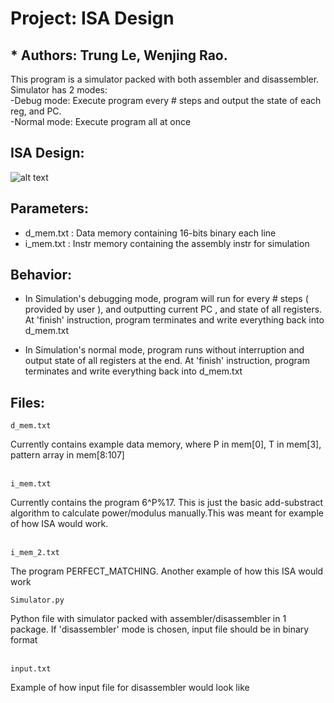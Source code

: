 # Project: ISA Design
## * Authors: Trung Le, Wenjing Rao.
This program is a simulator packed with both assembler and disassembler.  
Simulator has 2 modes:  
-Debug mode:  Execute program every # steps and output the state of each reg, and PC.  
-Normal mode: Execute program all at once  

## ISA Design:
![alt text](https://github.com/lohe987/ECE366SamplePrograms/blob/master/sample_ISA_package/github.png)

## Parameters:
- d_mem.txt : Data memory containing 16-bits binary each line
- i_mem.txt : Instr memory containing the assembly instr for simulation


## Behavior:

 - In Simulation's debugging mode, program will run for every # steps ( provided by user ), and outputting
current PC , and state of all registers. At 'finish' instruction, program terminates and write
everything back into d_mem.txt

 - In Simulation's normal mode, program runs without interruption and output state of all registers
at the end. At 'finish' instruction, program terminates and write everything back into d_mem.txt

## Files:
```
d_mem.txt       
```
Currently contains example data memory, where 
P in mem[0],  T in mem[3], pattern array in mem[8:107]  
<br />
    
        
```       
i_mem.txt       
```
Currently contains the program 6^P%17. This is just the basic add-substract algorithm to calculate power/modulus manually.This was meant for example of how ISA would work.  
<br />

```       
i_mem_2.txt       
```
The program PERFECT_MATCHING. Another example of how this ISA would work
<br />
    
```        
Simulator.py    
```
Python file with simulator packed with assembler/disassembler in 1 package. If 'disassembler' mode is chosen, input file should be in binary format  
<br />
  
            
```
input.txt 
```
Example of how input file for disassembler would look like
<br />
